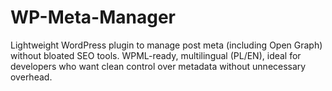 # WP-Meta-Manager
Lightweight WordPress plugin to manage post meta (including Open Graph) without bloated SEO tools. WPML-ready, multilingual (PL/EN), ideal for developers who want clean control over metadata without unnecessary overhead.
